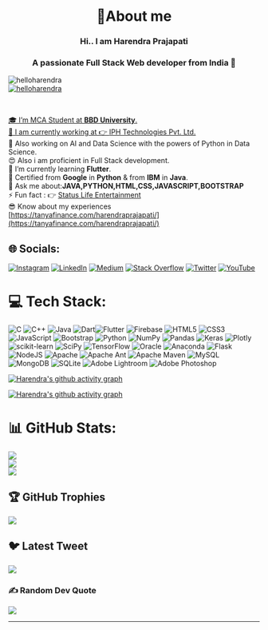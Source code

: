 <!-- ![template](https://user-images.githubusercontent.com/78723011/220724531-bf39c819-7bcc-4154-a5f9-18d9fca2cf77.jpg) -->
<h1 align="center">💫About me</h1>
<h3 align="center" >Hi.. I am Harendra Prajapati </h3>
<h3 align="center">A passionate Full Stack Web developer from India  🤭</h3>
</p>
<p><img src="https://komarev.com/ghpvc/?username=helloharendra&label=Profile%20views&color=0e75b6&style=flat" alt="helloharendra" /><br>
 <a href="https://twitter.com/helloharendra" target="blank">
 <img src="https://img.shields.io/twitter/follow/helloharendra?logo=twitter&style=for-the-badge" alt="helloharendra">

</p><br>
 
 🎓 I’m  MCA Student at **BBD University**.<br>
 🔭 I am currently working at 👉 [IPH Technologies Pvt. Ltd.](https://iphtechnologies.com/)<br>
 🥰 Also working on AI and Data Science with the powers of Python in Data Science.<br>
 😍 Also i am proficient in Full Stack development.<br>
 📖 I’m currently learning **Flutter**.<br>
 🔖 Certified from **Google** in **Python** & from **IBM** in **Java**.<br>
 💬 Ask me about:**JAVA,PYTHON,HTML,CSS,JAVASCRIPT,BOOTSTRAP**<br>
 ⚡ Fun fact : 👉 [Status Life Entertainment](https://youtu.be/K-h2aerze1k)<br>
 😎 Know about my experiences  [https://tanyafinance.com/harendraprajapati/](https://tanyafinance.com/harendraprajapati/)<br>

## 🌐 Socials:
[![Instagram](https://img.shields.io/badge/Instagram-%23E4405F.svg?logo=Instagram&logoColor=white)](https://instagram.com/helloharendra) [![LinkedIn](https://img.shields.io/badge/LinkedIn-%230077B5.svg?logo=linkedin&logoColor=white)](https://linkedin.com/in/helloharendra) [![Medium](https://img.shields.io/badge/Medium-12100E?logo=medium&logoColor=white)](https://medium.com/@helloharendra) [![Stack Overflow](https://img.shields.io/badge/-Stackoverflow-FE7A16?logo=stack-overflow&logoColor=white)](https://stackoverflow.com/users/ghelloharendra) [![Twitter](https://img.shields.io/badge/Twitter-%231DA1F2.svg?logo=Twitter&logoColor=white)](https://twitter.com/helloharendra) [![YouTube](https://img.shields.io/badge/YouTube-%23FF0000.svg?logo=YouTube&logoColor=white)](https://www.youtube.com/watch?v=WFXSyTzkKi8) 

# 💻 Tech Stack:
![C](https://img.shields.io/badge/c-%2300599C.svg?style=for-the-badge&logo=c&logoColor=white) ![C++](https://img.shields.io/badge/c++-%2300599C.svg?style=for-the-badge&logo=c%2B%2B&logoColor=white) ![Java](https://img.shields.io/badge/java-%23ED8B00.svg?style=for-the-badge&logo=java&logoColor=white) ![Dart](https://img.shields.io/badge/dart-%230175C2.svg?style=for-the-badge&logo=dart&logoColor=white)![Flutter](https://img.shields.io/badge/Flutter-%2302569B.svg?style=for-the-badge&logo=Flutter&logoColor=white) ![Firebase](https://img.shields.io/badge/firebase-%23039BE5.svg?style=for-the-badge&logo=firebase)   ![HTML5](https://img.shields.io/badge/html5-%23E34F26.svg?style=for-the-badge&logo=html5&logoColor=white) ![CSS3](https://img.shields.io/badge/css3-%231572B6.svg?style=for-the-badge&logo=css3&logoColor=white) ![JavaScript](https://img.shields.io/badge/javascript-%23323330.svg?style=for-the-badge&logo=javascript&logoColor=%23F7DF1E) ![Bootstrap](https://img.shields.io/badge/bootstrap-%23563D7C.svg?style=for-the-badge&logo=bootstrap&logoColor=white)
![Python](https://img.shields.io/badge/python-3670A0?style=for-the-badge&logo=python&logoColor=ffdd54)
![NumPy](https://img.shields.io/badge/numpy-%23013243.svg?style=for-the-badge&logo=numpy&logoColor=white) ![Pandas](https://img.shields.io/badge/pandas-%23150458.svg?style=for-the-badge&logo=pandas&logoColor=white)
![Keras](https://img.shields.io/badge/Keras-%23D00000.svg?style=for-the-badge&logo=Keras&logoColor=white)  ![Plotly](https://img.shields.io/badge/Plotly-%233F4F75.svg?style=for-the-badge&logo=plotly&logoColor=white) ![scikit-learn](https://img.shields.io/badge/scikit--learn-%23F7931E.svg?style=for-the-badge&logo=scikit-learn&logoColor=white) ![SciPy](https://img.shields.io/badge/SciPy-%230C55A5.svg?style=for-the-badge&logo=scipy&logoColor=%white) ![TensorFlow](https://img.shields.io/badge/TensorFlow-%23FF6F00.svg?style=for-the-badge&logo=TensorFlow&logoColor=white) ![Oracle](https://img.shields.io/badge/Oracle-F80000?style=for-the-badge&logo=oracle&logoColor=white)  ![Anaconda](https://img.shields.io/badge/Anaconda-%2344A833.svg?style=for-the-badge&logo=anaconda&logoColor=white)     ![Flask](https://img.shields.io/badge/flask-%23000.svg?style=for-the-badge&logo=flask&logoColor=white) ![NodeJS](https://img.shields.io/badge/node.js-6DA55F?style=for-the-badge&logo=node.js&logoColor=white)   ![Apache](https://img.shields.io/badge/apache-%23D42029.svg?style=for-the-badge&logo=apache&logoColor=white) ![Apache Ant](https://img.shields.io/badge/Apache%20Ant-A81C7D?style=for-the-badge&logo=Apache%20Ant&logoColor=white) ![Apache Maven](https://img.shields.io/badge/Apache%20Maven-C71A36?style=for-the-badge&logo=Apache%20Maven&logoColor=white) ![MySQL](https://img.shields.io/badge/mysql-%2300f.svg?style=for-the-badge&logo=mysql&logoColor=white) ![MongoDB](https://img.shields.io/badge/MongoDB-%234ea94b.svg?style=for-the-badge&logo=mongodb&logoColor=white) ![SQLite](https://img.shields.io/badge/sqlite-%2307405e.svg?style=for-the-badge&logo=sqlite&logoColor=white) ![Adobe Lightroom](https://img.shields.io/badge/Adobe%20Lightroom-31A8FF.svg?style=for-the-badge&logo=Adobe%20Lightroom&logoColor=white) ![Adobe Photoshop](https://img.shields.io/badge/adobephotoshop-%2331A8FF.svg?style=for-the-badge&logo=adobephotoshop&logoColor=white) 
<!-- ![Kotlin](https://img.shields.io/badge/kotlin-%230095D5.svg?style=for-the-badge&logo=kotlin&logoColor=white) ![PHP](https://img.shields.io/badge/php-%23777BB4.svg?style=for-the-badge&logo=php&logoColor=white) ![Swift](https://img.shields.io/badge/swift-F54A2A?style=for-the-badge&logo=swift&logoColor=white) ![.Net](https://img.shields.io/badge/.NET-5C2D91?style=for-the-badge&logo=.net&logoColor=white) ![Angular](https://img.shields.io/badge/angular-%23DD0031.svg?style=for-the-badge&logo=angular&logoColor=white) ![Angular.js](https://img.shields.io/badge/angular.js-%23E23237.svg?style=for-the-badge&logo=angularjs&logoColor=white) ![Code-Igniter](https://img.shields.io/badge/CodeIgniter-%23EF4223.svg?style=for-the-badge&logo=codeIgniter&logoColor=white) ![Django](https://img.shields.io/badge/django-%23092E20.svg?style=for-the-badge&logo=django&logoColor=white)![Next JS](https://img.shields.io/badge/Next-black?style=for-the-badge&logo=next.js&logoColor=white) ![React](https://img.shields.io/badge/react-%2320232a.svg?style=for-the-badge&logo=react&logoColor=%2361DAFB) ![React Native](https://img.shields.io/badge/react_native-%2320232a.svg?style=for-the-badge&logo=react&logoColor=%2361DAFB) ![C#](https://img.shields.io/badge/c%23-%23239120.svg?style=for-the-badge&logo=c-sharp&logoColor=white)--> 
[![Harendra's github activity graph](https://github-readme-activity-graph.vercel.app/graph?username=helloharendra&bg_color=fffff0&color=708090&line=24292e&point=24292e&area=true&hide_border=true)](https://github.com/helloharendra/github-readme-activity-graph)
 
[![Harendra's github activity graph](https://github-readme-activity-graph.vercel.app/graph?username=helloharendra&bg_color=090708&color=ff47f3&line=0ecc00&point=083cd9&area=true&hide_border=true)](https://github.com/helloharendra/github-readme-activity-graph)

 # 📊 GitHub Stats:
![](https://github-readme-stats.vercel.app/api?username=helloharendra&theme=radical&hide_border=true&include_all_commits=false&count_private=false)<br/>
![](https://github-readme-streak-stats.herokuapp.com/?user=helloharendra&theme=radical&hide_border=true)<br/>
![](https://github-readme-stats.vercel.app/api/top-langs/?username=helloharendra&theme=radical&hide_border=true&include_all_commits=false&count_private=false&layout=compact)

## 🏆 GitHub Trophies
![](https://github-profile-trophy.vercel.app/?username=helloharendra&theme=radical&no-frame=true&no-bg=false&margin-w=4)

## 🐦 Latest Tweet
[![](https://gtce.itsvg.in/api?username=helloharendra)](https://github.com/VishwaGauravIn/github-twitter-card-embed)

### ✍️ Random Dev Quote
![](https://quotes-github-readme.vercel.app/api?type=vetical&theme=radical)



---


<!-- Proudly created with GPRM ( https://gprm.itsvg.in ) -->

<!-- ![logo](https://github.com/helloharendra/Banners/blob/main/harendraTemplate.jpg) -->












